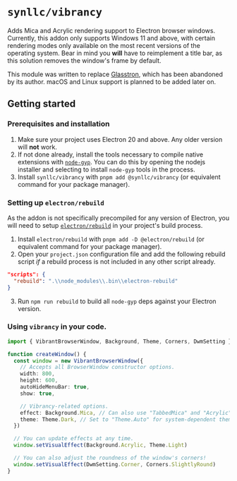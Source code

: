 # `synllc/vibrancy`

Adds Mica and Acrylic rendering support to Electron browser windows. Currently, this addon only supports Windows 11 and above, with certain rendering modes only available on the most recent versions of the operating system. Bear in mind you **will** have to reimplement a title bar, as this solution removes the window's frame by default.

This module was written to replace [Glasstron](https://github.com/NyaomiDEV/Glasstron), which has been abandoned by its author. macOS and Linux support is planned to be added later on.

## Getting started

### Prerequisites and installation

1. Make sure your project uses Electron 20 and above. Any older version will **not** work.
2. If not done already, install the tools necessary to compile native extensions with [`node-gyp`](https://github.com/nodejs/node-gyp). You can do this by opening the nodejs installer and selecting to install `node-gyp` tools in the process.
3. Install `synllc/vibrancy` with `pnpm add @synllc/vibrancy` (or equivalent command for your package manager).

### Setting up `electron/rebuild`

As the addon is not specifically precompiled for any version of Electron, you will need to setup [`electron/rebuild`](https://github.com/electron/rebuild) in your project's build process.

1. Install `electron/rebuild` with `pnpm add -D @electron/rebuild` (or equivalent command for your package manager).
2. Open your `project.json` configuration file and add the following rebuild script _if_ a rebuild process is not included in any other script already.

```json
"scripts": {
  "rebuild": ".\\node_modules\\.bin\\electron-rebuild"
}
```

3. Run `npm run rebuild` to build all `node-gyp` deps against your Electron version.

### Using `vibrancy` in your code.

```ts
import { VibrantBrowserWindow, Background, Theme, Corners, DwmSetting } from '@synllc/vibrancy'

function createWindow() {
  const window = new VibrantBrowserWindow({
    // Accepts all BrowserWindow constructor options.
    width: 800,
    height: 600,
    autoHideMenuBar: true,
    show: true,

    // Vibrancy-related options.
    effect: Background.Mica, // Can also use "TabbedMica" and "Acrylic".
    theme: Theme.Dark, // Set to "Theme.Auto" for system-dependent theming.
  })

  // You can update effects at any time.
  window.setVisualEffect(Background.Acrylic, Theme.Light)

  // You can also adjust the roundness of the window's corners!
  window.setVisualEffect(DwmSetting.Corner, Corners.SlightlyRound)
}
```
